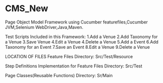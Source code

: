 CMS_New
=======
Page Object Model Framework using Cucumber featurefiles,Cucumber JVM,Selenium WebDriver,Java,Maven.

Test Scripts Included in this Framework:
1.Add a Venue
2.Add Taxonomy for a Venue
3.Save Venue
4.Edit a Venue
4.Delete a Venue
5.Add a Event
6.Add Taxonomy for an Event
7.Save an Event
8.Edit a Venue
9.Delete a Venue

LOCATION OF FILES
   Feature Files Directory:
   Src/Test/Resource

   Step Definitions Implementation for Feature Files Directory:
   Src/Test
   
   Page Classes(Reusable Functions) Directory:
   Sr/Main

